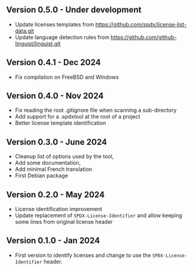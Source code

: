 ## Version 0.5.0  - Under development
  - Update licenses templates from https://github.com/spdx/license-list-data.git
  - Update language detection rules from https://github.com/github-linguist/linguist.git

## Version 0.4.1  - Dec 2024
  - Fix compilation on FreeBSD and Windows

## Version 0.4.0  - Nov 2024
  - Fix reading the root .gitignore file when scanning a sub-directory
  - Add support for a .spdxtool at the root of a project
  - Better license template identification

## Version 0.3.0  - June 2024
  - Cleanup list of options used by the tool,
  - Add some documentation,
  - Add minimal French translation
  - First Debian package

## Version 0.2.0  - May 2024
  - License identification improvement
  - Update replacement of `SPDX-License-Identifier` and allow keeping some lines from original license header

## Version 0.1.0  - Jan 2024
  - First version to identify licenses and change to use the `SPDX-License-Identifier` header.
